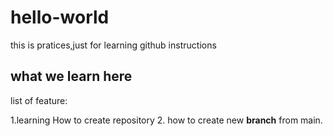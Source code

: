 # hello-world
this is pratices,just for learning github instructions
## what we learn here
list of feature:

1.learning How to create repository
2. how to create new **branch** from main.

